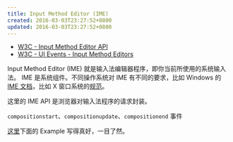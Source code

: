 ```yaml
---
title: Input Method Editor (IME)
created: 2016-03-03T23:27:52+0800
updated: 2016-03-03T23:27:52+0800
---
```



- [W3C - Input Method Editor API](https://www.w3.org/TR/ime-api/)
- [W3C - UI Events - Input Method Editors](https://www.w3.org/TR/uievents/#keys-IME)

Input Method Editor (IME) 就是输入法编辑器程序，即你当前所使用的系统输入法。
IME 是系统组件。不同操作系统对 IME 有不同的要求，比如 Windows 的 [IME 文档](https://docs.microsoft.com/zh-cn/windows/apps/design/input/input-method-editors)，比如 X 窗口系统的[规范](https://www.x.org/releases/X11R7.7/doc/libX11/libX11/libX11.html#Input_Methods)。

这里的 IME API 是浏览器对输入法程序的请求封装。

`compositionstart`、`compositionupdate`、`compositionend` 事件

[这里](https://www.w3.org/TR/uievents/#keys-IME)下面的 Example 写得真好，一目了然。
